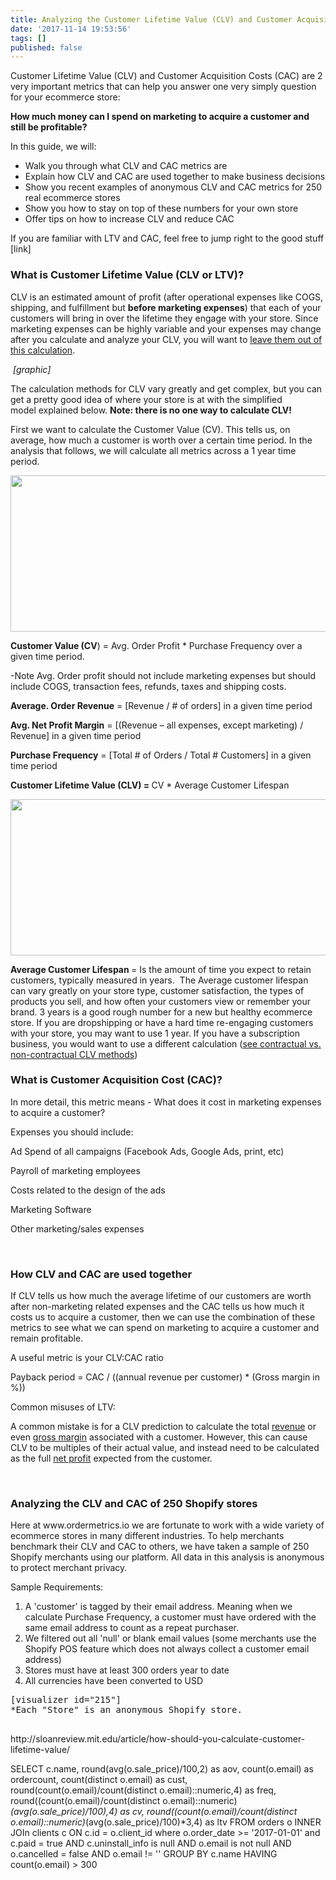 ```yaml
---
title: Analyzing the Customer Lifetime Value (CLV) and Customer Acquisition Cost (CAC) of 250 Shopify stores
date: '2017-11-14 19:53:56'
tags: []
published: false
---
```


Customer Lifetime Value (CLV) and Customer Acquisition Costs (CAC) are 2 very important metrics that can help you answer one very simply question for your ecommerce store:

<strong>How much money can I spend on marketing to acquire a customer and still be profitable? </strong>

In this guide, we will:
<ul>
 	<li>Walk you through what CLV and CAC metrics are</li>
 	<li>Explain how CLV and CAC are used together to make business decisions</li>
 	<li>Show you recent examples of anonymous CLV and CAC metrics for 250 real ecommerce stores</li>
 	<li>Show you how to stay on top of these numbers for your own store</li>
 	<li>Offer tips on how to increase CLV and reduce CAC</li>
</ul>
If you are familiar with LTV and CAC, feel free to jump right to the good stuff [link]
<h3><strong>What is Customer Lifetime Value (CLV or LTV)?</strong></h3>
CLV is an estimated amount of profit (after operational expenses like COGS, shipping, and fulfillment but <strong>before marketing expenses</strong>) that each of your customers will bring in over the lifetime they engage with your store. Since marketing expenses can be highly variable and your expenses may change after you calculate and analyze your CLV, you will want to <a href="http://sloanreview.mit.edu/article/how-should-you-calculate-customer-lifetime-value/">leave them out of this calculation</a>.

<em> [graphic]</em>

The calculation methods for CLV vary greatly and get complex, but you can get a pretty good idea of where your store is at with the simplified model explained below. <strong>Note: there is no one way to calculate CLV! </strong>

First we want to calculate the Customer Value (CV). This tells us, on average, how much a customer is worth over a certain time period. In the analysis that follows, we will calculate all metrics across a 1 year time period.

<img class="aligncenter wp-image-208 size-full" src="https://www.ordermetrics.io/wordpress/wp-content/uploads/2017/07/CV.png" alt="" width="801" height="250" />

<strong>Customer Value (CV</strong>) = Avg. Order Profit * Purchase Frequency over a given time period.

-Note Avg. Order profit should not include marketing expenses but should include COGS, transaction fees, refunds, taxes and shipping costs.

<strong>Average. Order Revenue</strong> = [Revenue / # of orders] in a given time period

<strong>Avg. Net Profit Margin</strong> = [(Revenue – all expenses, except marketing) / Revenue] in a given time period

<strong>Purchase Frequency</strong> = [Total # of Orders / Total # Customers] in a given time period

<strong>Customer Lifetime Value (CLV) = </strong>CV * Average Customer Lifespan

<img class="size-full wp-image-210 aligncenter" src="https://www.ordermetrics.io/wordpress/wp-content/uploads/2017/07/CLV.png" alt="" width="801" height="250" />

<strong>Average Customer Lifespan </strong>= Is the amount of time you expect to retain customers, typically measured in years.  The Average customer lifespan can vary greatly on your store type, customer satisfaction, the types of products you sell, and how often your customers view or remember your brand. 3 years is a good rough number for a new but healthy ecommerce store. If you are dropshipping or have a hard time re-engaging customers with your store, you may want to use 1 year. If you have a subscription business, you would want to use a different calculation (<a href="https://www.zodiacmetrics.com/customer-lifetime-value/non-contractual-clv-calculation/">see contractual vs. non-contractual CLV methods</a>)
<h3><strong>What is Customer Acquisition Cost (CAC)?</strong></h3>
In more detail, this metric means - What does it cost in marketing expenses to acquire a customer?

Expenses you should include:

Ad Spend of all campaigns (Facebook Ads, Google Ads, print, etc)

Payroll of marketing employees

Costs related to the design of the ads

Marketing Software

Other marketing/sales expenses

<strong> </strong>
<h3><strong>How CLV and CAC are used together</strong></h3>
If CLV tells us how much the average lifetime of our customers are worth after non-marketing related expenses and the CAC tells us how much it costs us to acquire a customer, then we can use the combination of these metrics to see what we can spend on marketing to acquire a customer and remain profitable.

A useful metric is your CLV:CAC ratio

Payback period = CAC / ((annual revenue per customer) * (Gross margin in %))

Common misuses of LTV:

A common mistake is for a CLV prediction to calculate the total <a href="https://en.wikipedia.org/wiki/Revenue">revenue</a> or even <a href="https://en.wikipedia.org/wiki/Gross_margin">gross margin</a> associated with a customer. However, this can cause CLV to be multiples of their actual value, and instead need to be calculated as the full <a href="https://en.wikipedia.org/wiki/Net_profit">net profit</a> expected from the customer.

&nbsp;
<h3>Analyzing the CLV and CAC of 250 Shopify stores</h3>
Here at www.ordermetrics.io we are fortunate to work with a wide variety of ecommerce stores in many different industries. To help merchants benchmark their CLV and CAC to others, we have taken a sample of 250 Shopify merchants using our platform. All data in this analysis is anonymous to protect merchant privacy.

Sample Requirements:
<ol>
 	<li>A 'customer' is tagged by their email address. Meaning when we calculate Purchase Frequency, a customer must have ordered with the same email address to count as a repeat purchaser.</li>
 	<li>We filtered out all 'null' or blank email values (some merchants use the Shopify POS feature which does not always collect a customer email address)</li>
 	<li>Stores must have at least 300 orders year to date</li>
 	<li>All currencies have been converted to USD</li>
</ol>
<pre>[visualizer id="215"]
*Each "Store" is an anonymous Shopify store.



</pre>
http://sloanreview.mit.edu/article/how-should-you-calculate-customer-lifetime-value/

SELECT c.name, round(avg(o.sale_price)/100,2) as aov, count(o.email) as ordercount, count(distinct o.email) as cust, round(count(o.email)/count(distinct o.email)::numeric,4) as freq, round((count(o.email)/count(distinct o.email)::numeric)*(avg(o.sale_price)/100),4) as cv, round((count(o.email)/count(distinct o.email)::numeric)*(avg(o.sale_price)/100)*3,4) as ltv FROM orders o INNER JOIn clients c ON c.id = o.client_id where o.order_date &gt;= '2017-01-01' and c.paid = true AND c.uninstall_info is null AND o.email is not null AND o.cancelled = false AND o.email != '' GROUP BY c.name HAVING count(o.email) &gt; 300

&nbsp;
